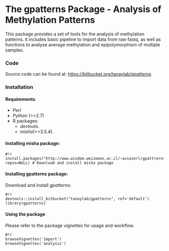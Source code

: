 # The gpatterns Package - Analysis of Methylation Patterns 

This package provides a set of tools for the analysis of methylation patterns.
it includes basic pipeline to import data from raw fastq, as well as functions 
to analyse average methylation and epipolymorphism of multiple samples. 

### Code
Source code can be found at: https://bitbucket.org/tanaylab/gpatterns


### Installation 
#### Requirements 
- _Perl_
- _Python_ (>=2.7)
- R packages:
    * _devtools_.
    * _misha_(>=3.5.4).


#### Installing misha package:
```
#!r
install.packages("http://www.wisdom.weizmann.ac.il/~aviezerl/gpattrerns/misha_3.5.4.tar.gz", repos=NULL) # Download and install misha package
```

#### Installing gpatterns package:
Download and install *gpatterns*: 
```
#!r
devtools::install_bitbucket("tanaylab/gpatterns", ref='default')
library(gpatterns)
```

#### Using the package
Please refer to the package vignettes for usage and workflow. 
```
#!r
browseVignettes('import') 
browseVignettes('analysis')
```

